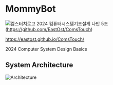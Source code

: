 # MommyBot
![컴스터치로고](https://github.com/user-attachments/assets/9f6b91c8-3a8d-401b-821b-306be505f2b5)
2024 컴퓨터시스템기초설계 나반 5조
(https://github.com/EastOst/ComsTouch)

https://eastost.github.io/ComsTouch/

2024 Computer System Design Basics
## System Architecture
![Architecture]([https://github.com/user-attachments/assets/e89311b2-221f-47e8-a62c-e55d84944dc7](https://github.com/user-attachments/assets/86181a2d-b90b-4428-87e2-1c07f09c76c7))
